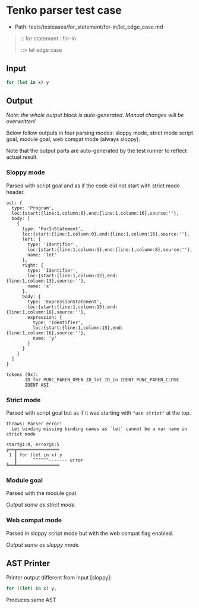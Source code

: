 # Tenko parser test case

- Path: tests/testcases/for_statement/for-in/let_edge_case.md

> :: for statement : for-in
>
> ::> let edge case

## Input

`````js
for (let in x) y
`````

## Output

_Note: the whole output block is auto-generated. Manual changes will be overwritten!_

Below follow outputs in four parsing modes: sloppy mode, strict mode script goal, module goal, web compat mode (always sloppy).

Note that the output parts are auto-generated by the test runner to reflect actual result.

### Sloppy mode

Parsed with script goal and as if the code did not start with strict mode header.

`````
ast: {
  type: 'Program',
  loc:{start:{line:1,column:0},end:{line:1,column:16},source:''},
  body: [
    {
      type: 'ForInStatement',
      loc:{start:{line:1,column:0},end:{line:1,column:16},source:''},
      left: {
        type: 'Identifier',
        loc:{start:{line:1,column:5},end:{line:1,column:8},source:''},
        name: 'let'
      },
      right: {
        type: 'Identifier',
        loc:{start:{line:1,column:12},end:{line:1,column:13},source:''},
        name: 'x'
      },
      body: {
        type: 'ExpressionStatement',
        loc:{start:{line:1,column:15},end:{line:1,column:16},source:''},
        expression: {
          type: 'Identifier',
          loc:{start:{line:1,column:15},end:{line:1,column:16},source:''},
          name: 'y'
        }
      }
    }
  ]
}

tokens (9x):
       ID_for PUNC_PAREN_OPEN ID_let ID_in IDENT PUNC_PAREN_CLOSE
       IDENT ASI
`````

### Strict mode

Parsed with script goal but as if it was starting with `"use strict"` at the top.

`````
throws: Parser error!
  Let binding missing binding names as `let` cannot be a var name in strict mode

start@1:0, error@1:5
╔══╦════════════════
 1 ║ for (let in x) y
   ║      ^^^^^^------- error
╚══╩════════════════

`````


### Module goal

Parsed with the module goal.

_Output same as strict mode._

### Web compat mode

Parsed in sloppy script mode but with the web compat flag enabled.

_Output same as sloppy mode._

## AST Printer

Printer output different from input [sloppy]:

````js
for ((let) in x) y;
````

Produces same AST

